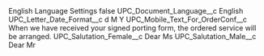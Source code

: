 <?xml version="1.0" encoding="UTF-8"?>
<CustomMetadata xmlns="http://soap.sforce.com/2006/04/metadata" xmlns:xsi="http://www.w3.org/2001/XMLSchema-instance" xmlns:xsd="http://www.w3.org/2001/XMLSchema">
    <label>English Language Settings</label>
    <protected>false</protected>
    <values>
        <field>UPC_Document_Language__c</field>
        <value xsi:type="xsd:string">English</value>
    </values>
    <values>
        <field>UPC_Letter_Date_Format__c</field>
        <value xsi:type="xsd:string">d M Y</value>
    </values>
    <values>
        <field>UPC_Mobile_Text_For_OrderConf__c</field>
        <value xsi:type="xsd:string">When we have received your signed porting form, the ordered service will be arranged.</value>
    </values>
    <values>
        <field>UPC_Salutation_Female__c</field>
        <value xsi:type="xsd:string">Dear Ms</value>
    </values>
    <values>
        <field>UPC_Salutation_Male__c</field>
        <value xsi:type="xsd:string">Dear Mr</value>
    </values>
</CustomMetadata>
